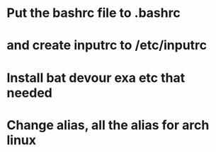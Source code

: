 # Put the bashrc file to .bashrc 
# and create inputrc to /etc/inputrc
# Install bat devour exa etc that needed 
# Change alias, all the alias for arch linux 


